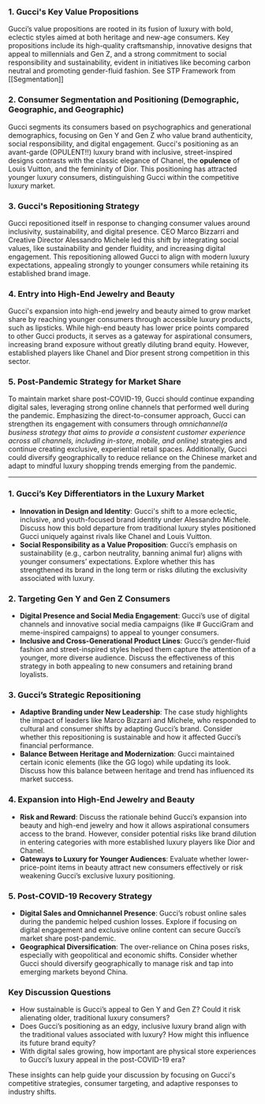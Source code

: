 ### 1. Gucci's Key Value Propositions

Gucci’s value propositions are rooted in its fusion of luxury with bold, eclectic styles aimed at both heritage and new-age consumers. Key propositions include its high-quality craftsmanship, innovative designs that appeal to millennials and Gen Z, and a strong commitment to social responsibility and sustainability, evident in initiatives like becoming carbon neutral and promoting gender-fluid fashion. See STP Framework from [[Segmentation]]

### 2. Consumer Segmentation and Positioning (Demographic, Geographic, and Geographic)

Gucci segments its consumers based on psychographics and generational demographics, focusing on Gen Y and Gen Z who value brand authenticity, social responsibility, and digital engagement. Gucci's positioning as an avant-garde (OPULENT!!) luxury brand with inclusive, street-inspired designs contrasts with the classic elegance of Chanel, the **opulence** of Louis Vuitton, and the femininity of Dior. This positioning has attracted younger luxury consumers, distinguishing Gucci within the competitive luxury market.

### 3. Gucci's Repositioning Strategy

Gucci repositioned itself in response to changing consumer values around inclusivity, sustainability, and digital presence. CEO Marco Bizzarri and Creative Director Alessandro Michele led this shift by integrating social values, like sustainability and gender fluidity, and increasing digital engagement. This repositioning allowed Gucci to align with modern luxury expectations, appealing strongly to younger consumers while retaining its established brand image.

### 4. Entry into High-End Jewelry and Beauty

Gucci's expansion into high-end jewelry and beauty aimed to grow market share by reaching younger consumers through accessible luxury products, such as lipsticks. While high-end beauty has lower price points compared to other Gucci products, it serves as a gateway for aspirational consumers, increasing brand exposure without greatly diluting brand equity. However, established players like Chanel and Dior present strong competition in this sector​.

### 5. Post-Pandemic Strategy for Market Share

To maintain market share post-COVID-19, Gucci should continue expanding digital sales, leveraging strong online channels that performed well during the pandemic. Emphasizing the direct-to-consumer approach, Gucci can strengthen its engagement with consumers through *omnichannel(a business strategy that aims to provide a consistent customer experience across all channels, including in-store, mobile, and online)* strategies and continue creating exclusive, experiential retail spaces. Additionally, Gucci could diversify geographically to reduce reliance on the Chinese market and adapt to mindful luxury shopping trends emerging from the pandemic​.

---

### 1. **Gucci’s Key Differentiators in the Luxury Market**

- **Innovation in Design and Identity**: Gucci's shift to a more eclectic, inclusive, and youth-focused brand identity under Alessandro Michele. Discuss how this bold departure from traditional luxury styles positioned Gucci uniquely against rivals like Chanel and Louis Vuitton.
- **Social Responsibility as a Value Proposition**: Gucci’s emphasis on sustainability (e.g., carbon neutrality, banning animal fur) aligns with younger consumers’ expectations. Explore whether this has strengthened its brand in the long term or risks diluting the exclusivity associated with luxury.

### 2. **Targeting Gen Y and Gen Z Consumers**

- **Digital Presence and Social Media Engagement**: Gucci’s use of digital channels and innovative social media campaigns (like # GucciGram and meme-inspired campaigns) to appeal to younger consumers.
- **Inclusive and Cross-Generational Product Lines**: Gucci’s gender-fluid fashion and street-inspired styles helped them capture the attention of a younger, more diverse audience. Discuss the effectiveness of this strategy in both appealing to new consumers and retaining brand loyalists.

### 3. **Gucci’s Strategic Repositioning**

- **Adaptive Branding under New Leadership**: The case study highlights the impact of leaders like Marco Bizzarri and Michele, who responded to cultural and consumer shifts by adapting Gucci’s brand. Consider whether this repositioning is sustainable and how it affected Gucci’s financial performance.
- **Balance Between Heritage and Modernization**: Gucci maintained certain iconic elements (like the GG logo) while updating its look. Discuss how this balance between heritage and trend has influenced its market success.

### 4. **Expansion into High-End Jewelry and Beauty**

- **Risk and Reward**: Discuss the rationale behind Gucci’s expansion into beauty and high-end jewelry and how it allows aspirational consumers access to the brand. However, consider potential risks like brand dilution in entering categories with more established luxury players like Dior and Chanel.
- **Gateways to Luxury for Younger Audiences**: Evaluate whether lower-price-point items in beauty attract new consumers effectively or risk weakening Gucci’s exclusive luxury positioning.

### 5. **Post-COVID-19 Recovery Strategy**

- **Digital Sales and Omnichannel Presence**: Gucci’s robust online sales during the pandemic helped cushion losses. Explore if focusing on digital engagement and exclusive online content can secure Gucci’s market share post-pandemic.
- **Geographical Diversification**: The over-reliance on China poses risks, especially with geopolitical and economic shifts. Consider whether Gucci should diversify geographically to manage risk and tap into emerging markets beyond China.

### Key Discussion Questions

- How sustainable is Gucci’s appeal to Gen Y and Gen Z? Could it risk alienating older, traditional luxury consumers?
- Does Gucci’s positioning as an edgy, inclusive luxury brand align with the traditional values associated with luxury? How might this influence its future brand equity?
- With digital sales growing, how important are physical store experiences to Gucci’s luxury appeal in the post-COVID-19 era?

These insights can help guide your discussion by focusing on Gucci's competitive strategies, consumer targeting, and adaptive responses to industry shifts.
